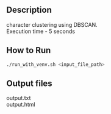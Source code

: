 ## Description

character clustering using DBSCAN.  
Execution time - 5 seconds  

## How to Run
```bash
./run_with_venv.sh <input_file_path>
```

## Output files
output.txt  
output.html  

